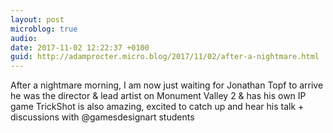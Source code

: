 ```yaml
---
layout: post
microblog: true
audio: 
date: 2017-11-02 12:22:37 +0100
guid: http://adamprocter.micro.blog/2017/11/02/after-a-nightmare.html
---
```

After a nightmare morning, I am now just waiting for Jonathan Topf to arrive he was the director & lead artist on Monument Valley 2 & has his own IP game TrickShot is also amazing, excited to catch up and hear his talk + discussions with @gamesdesignart students
